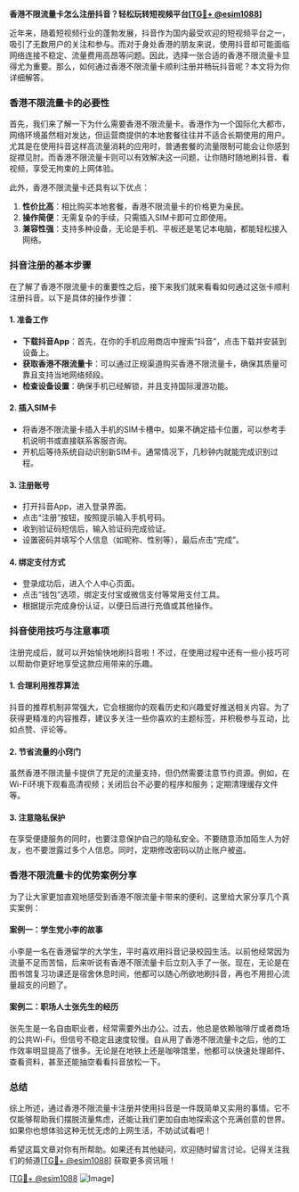 **香港不限流量卡怎么注册抖音？轻松玩转短视频平台[[TG💪+ @esim1088](https://t.me/s/esim1088)]**

近年来，随着短视频行业的蓬勃发展，抖音作为国内最受欢迎的短视频平台之一，吸引了无数用户的关注和参与。而对于身处香港的朋友来说，使用抖音却可能面临网络连接不稳定、流量费用高昂等问题。因此，选择一张合适的香港不限流量卡显得尤为重要。那么，如何通过香港不限流量卡顺利注册并畅玩抖音呢？本文将为你详细解答。

### 香港不限流量卡的必要性

首先，我们来了解一下为什么需要香港不限流量卡。香港作为一个国际化大都市，网络环境虽然相对发达，但运营商提供的本地套餐往往并不适合长期使用的用户。尤其是在使用抖音这样高流量消耗的应用时，普通套餐的流量限制可能会让你感到捉襟见肘。而香港不限流量卡则可以有效解决这一问题，让你随时随地刷抖音、看视频，享受无拘束的上网体验。

此外，香港不限流量卡还具有以下优点：
1. **性价比高**：相比购买本地套餐，香港不限流量卡的价格更为亲民。
2. **操作简便**：无需复杂的手续，只需插入SIM卡即可立即使用。
3. **兼容性强**：支持多种设备，无论是手机、平板还是笔记本电脑，都能轻松接入网络。

### 抖音注册的基本步骤

在了解了香港不限流量卡的重要性之后，接下来我们就来看看如何通过这张卡顺利注册抖音。以下是具体的操作步骤：

#### 1. 准备工作
- **下载抖音App**：首先，在你的手机应用商店中搜索“抖音”，点击下载并安装到设备上。
- **获取香港不限流量卡**：可以通过正规渠道购买香港不限流量卡，确保其质量可靠且支持当地网络频段。
- **检查设备设置**：确保手机已经解锁，并且支持国际漫游功能。

#### 2. 插入SIM卡
- 将香港不限流量卡插入手机的SIM卡槽中。如果不确定插卡位置，可以参考手机说明书或直接联系客服咨询。
- 开机后等待系统自动识别新SIM卡。通常情况下，几秒钟内就能完成识别过程。

#### 3. 注册账号
- 打开抖音App，进入登录界面。
- 点击“注册”按钮，按照提示输入手机号码。
- 收到验证码短信后，输入验证码完成验证。
- 设置密码并填写个人信息（如昵称、性别等），最后点击“完成”。

#### 4. 绑定支付方式
- 登录成功后，进入个人中心页面。
- 点击“钱包”选项，绑定支付宝或微信支付等常用支付工具。
- 根据提示完成身份认证，以便日后进行充值或其他操作。

### 抖音使用技巧与注意事项

注册完成后，就可以开始愉快地刷抖音啦！不过，在使用过程中还有一些小技巧可以帮助你更好地享受这款应用带来的乐趣。

#### 1. 合理利用推荐算法
抖音的推荐机制非常强大，它会根据你的观看历史和兴趣爱好推送相关内容。为了获得更精准的内容推荐，建议多关注一些你喜欢的主题标签，并积极参与互动，比如点赞、评论等。

#### 2. 节省流量的小窍门
虽然香港不限流量卡提供了充足的流量支持，但仍然需要注意节约资源。例如，在Wi-Fi环境下观看高清视频；关闭后台不必要的程序和服务；定期清理缓存文件等。

#### 3. 注意隐私保护
在享受便捷服务的同时，也要注意保护自己的隐私安全。不要随意添加陌生人为好友，也不要泄露过多个人信息。同时，定期修改密码以防止账户被盗。

### 香港不限流量卡的优势案例分享

为了让大家更加直观地感受到香港不限流量卡带来的便利，这里给大家分享几个真实案例：

#### 案例一：学生党小李的故事
小李是一名在香港留学的大学生，平时喜欢用抖音记录校园生活。以前他经常因为流量不足而苦恼，后来听说有香港不限流量卡后立刻入手了一张。现在，无论是在图书馆复习功课还是宿舍休息时间，他都可以随心所欲地刷抖音，再也不用担心流量超支的问题了。

#### 案例二：职场人士张先生的经历
张先生是一名自由职业者，经常需要外出办公。过去，他总是依赖咖啡厅或者商场的公共Wi-Fi，但信号不稳定且速度较慢。自从用了香港不限流量卡之后，他的工作效率明显提高了很多。无论是在地铁上还是咖啡馆里，他都可以快速处理邮件、查看资料，甚至还能抽空看看抖音放松一下。

### 总结

综上所述，通过香港不限流量卡注册并使用抖音是一件既简单又实用的事情。它不仅能够帮助我们摆脱流量焦虑，还能让我们更加自由地探索这个充满创意的世界。如果你也想体验这种无忧无虑的上网生活，不妨试试看吧！

希望这篇文章对你有所帮助。如果还有其他疑问，欢迎随时留言讨论。记得关注我们的频道[[TG💪+ @esim1088](https://t.me/s/esim1088)] 获取更多资讯哦！

[[TG💪+ @esim1088](https://t.me/s/esim1088) ![Image](https://i.postimg.cc/4NQfJmqS/Snipaste-2025-05-13-00-14-12.png)]